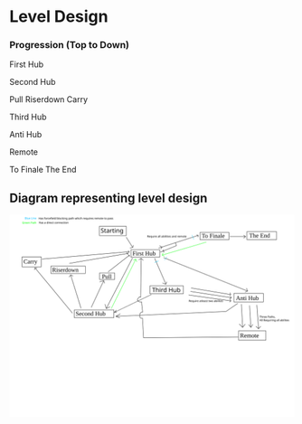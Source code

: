 # Level Design

### Progression (Top to Down)

First Hub

Second Hub

Pull
Riserdown
Carry

Third Hub

Anti Hub

Remote

To Finale
The End

## Diagram representing level design

![alt text](level_design.svg)